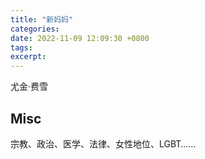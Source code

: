 ```yaml
---
title: "新妈妈"
categories: 
date: 2022-11-09 12:09:30 +0800
tags: 
excerpt: 
---
```



尤金·费雪




## Misc

宗教、政治、医学、法律、女性地位、LGBT……


